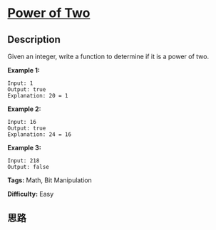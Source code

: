 # [Power of Two][title]

## Description

Given an integer, write a function to determine if it is a power of two.

**Example 1:**
            Input: 1    Output: true     Explanation: 20 = 1    

**Example 2:**
            Input: 16    Output: true    Explanation: 24 = 16

**Example 3:**
            Input: 218    Output: false


**Tags:** Math, Bit Manipulation

**Difficulty:** Easy

## 思路

[title]: https://leetcode.com/problems/power-of-two
